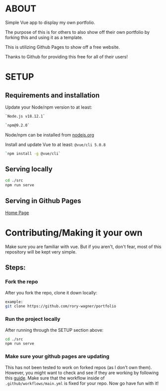 # ABOUT

Simple Vue app to display my own portfolio.

The purpose of this is for others to also show off their own portfolio by forking this and using it as a template.

This is utilizing Github Pages to show off a free website.

Thanks to Github for providing this free for all of their users!

# SETUP

## Requirements and installation

Update your Node/npm version to at least:
```bash
`Node.js v18.12.1`

`npm@9.2.0`
```
Node/npm can be installed from [nodejs.org](https://nodejs.org)

Install and update Vue to at least:
`@vue/cli 5.0.8`

```bash
`npm install -g @vue/cli`
```

## Serving locally

```bash
cd ./src
npm run serve
```

## Serving in Github Pages

[Home Page](https://rory-wagner.github.io/portfolio/)

# Contributing/Making it your own

Make sure you are familiar with vue.
But if you aren't, don't fear, most of this repository will be kept very simple.

## Steps:

### Fork the repo

After you fork the repo, clone it down locally:
```bash
example:
git clone https://github.com/rory-wagner/portfolio
```

### Run the project locally

After running through the SETUP section above:

```bash
cd ./src
npm run serve
```

### Make sure your github pages are updating

This has not been tested to work on forked repos (as I don't own them).
However, you might want to check and see if they are working by following this [guide](https://docs.github.com/en/pages/getting-started-with-github-pages/using-custom-workflows-with-github-pages).
Make sure that the workflow inside of ```.github/workflows/main.yml``` is fixed for your repo.
Now go have fun with it!
